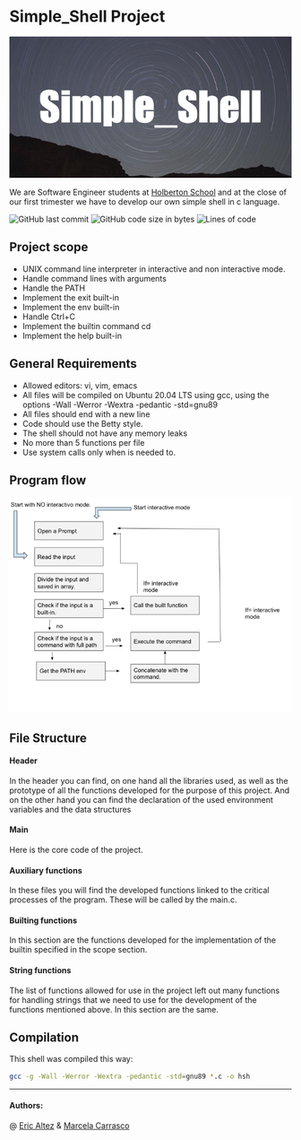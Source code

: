 # Simple_Shell Project

![image](https://github.com/mcarrascopiaggio/PreProjectShell/blob/master/images/Simple_Shell.png)

We are Software Engineer students at  [Holberton School](https://www.holbertonschool.com/) and at the close of our first trimester we have to develop our own simple shell in c language.

![GitHub last commit](https://img.shields.io/github/last-commit/mcarrascopiaggio/simple_shell)
![GitHub code size in bytes](https://img.shields.io/github/languages/code-size/mcarrascopiaggio/simple_shell)
![Lines of code](https://img.shields.io/tokei/lines/github/mcarrascopiaggio/simple_shell)


## Project scope
- UNIX command line interpreter in interactive and non interactive mode.
- Handle command lines with arguments
- Handle the PATH
- Implement the exit built-in
- Implement the env built-in
- Handle Ctrl+C
- Implement the builtin command cd
- Implement the help built-in

## General Requirements
- Allowed editors: vi, vim, emacs
- All files will be compiled on Ubuntu 20.04 LTS using gcc, using the options -Wall -Werror -Wextra -pedantic -std=gnu89
- All files should end with a new line
- Code should use the Betty style. 
- The shell should not have any memory leaks
- No more than 5 functions per file
- Use system calls only when is needed to.

## Program flow
![image](images/flow_chart.png)

## File Structure
#### Header
In the header you can find, on one hand all the libraries used, as well as the prototype of all the functions developed for the purpose of this project. And on the other hand you can find the declaration of the used environment variables and the data structures  ​

#### Main
​Here is the core code of the project.

#### Auxiliary functions 
In these files you will find the developed functions linked to the critical processes of the program. These will be called by the main.c.
#### Builting functions
In this section are the functions developed for the implementation of the builtin specified in the scope section.
#### String functions

The list of functions allowed for use in the project left out many functions for handling strings that we need to use for the development of the functions mentioned above. In this section are the same.
## Compilation

This shell was compiled this way:

```sh
gcc -g -Wall -Werror -Wextra -pedantic -std=gnu89 *.c -o hsh
```


---
#### Authors: 
@ [Eric Altez](https://github.com/EricAltez) &  [Marcela Carrasco](https://github.com/mcarrascopiaggio)
